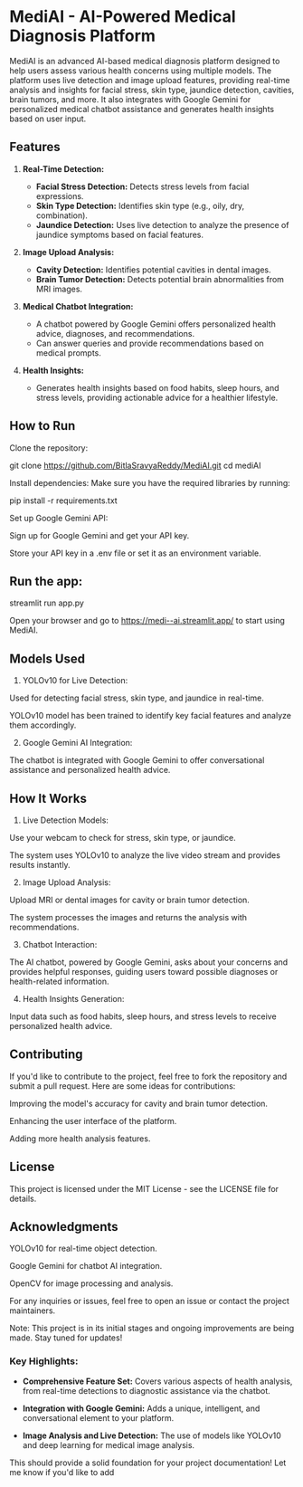# MediAI - AI-Powered Medical Diagnosis Platform

MediAI is an advanced AI-based medical diagnosis platform designed to help users assess various health concerns using multiple models. The platform uses live detection and image upload features, providing real-time analysis and insights for facial stress, skin type, jaundice detection, cavities, brain tumors, and more. It also integrates with Google Gemini for personalized medical chatbot assistance and generates health insights based on user input.

## Features

1. **Real-Time Detection:**
   - **Facial Stress Detection:** Detects stress levels from facial expressions.
   - **Skin Type Detection:** Identifies skin type (e.g., oily, dry, combination).
   - **Jaundice Detection:** Uses live detection to analyze the presence of jaundice symptoms based on facial features.

2. **Image Upload Analysis:**
   - **Cavity Detection:** Identifies potential cavities in dental images.
   - **Brain Tumor Detection:** Detects potential brain abnormalities from MRI images.

3. **Medical Chatbot Integration:**
   - A chatbot powered by Google Gemini offers personalized health advice, diagnoses, and recommendations.
   - Can answer queries and provide recommendations based on medical prompts.

4. **Health Insights:**
   - Generates health insights based on food habits, sleep hours, and stress levels, providing actionable advice for a healthier lifestyle.


## How to Run

Clone the repository:

git clone https://github.com/BitlaSravyaReddy/MediAI.git
cd mediAI

Install dependencies: Make sure you have the required libraries by running:

pip install -r requirements.txt

Set up Google Gemini API:

Sign up for Google Gemini and get your API key.

Store your API key in a .env file or set it as an environment variable.

## Run the app: 

streamlit run app.py

Open your browser and go to https://medi--ai.streamlit.app/ to start using MediAI.

## Models Used

1. YOLOv10 for Live Detection:

Used for detecting facial stress, skin type, and jaundice in real-time.

YOLOv10 model has been trained to identify key facial features and analyze them accordingly.


2. Google Gemini AI Integration:

The chatbot is integrated with Google Gemini to offer conversational assistance and personalized health advice.

## How It Works

1. Live Detection Models:

Use your webcam to check for stress, skin type, or jaundice.

The system uses YOLOv10 to analyze the live video stream and provides results instantly.

2. Image Upload Analysis:

Upload MRI or dental images for cavity or brain tumor detection.

The system processes the images and returns the analysis with recommendations.

3. Chatbot Interaction:

The AI chatbot, powered by Google Gemini, asks about your concerns and provides helpful responses, guiding users toward possible diagnoses or health-related information.

4. Health Insights Generation:

Input data such as food habits, sleep hours, and stress levels to receive personalized health advice.

## Contributing
If you'd like to contribute to the project, feel free to fork the repository and submit a pull request. Here are some ideas for contributions:

Improving the model's accuracy for cavity and brain tumor detection.

Enhancing the user interface of the platform.

Adding more health analysis features.

## License
This project is licensed under the MIT License - see the LICENSE file for details.

## Acknowledgments

YOLOv10 for real-time object detection.

Google Gemini for chatbot AI integration.

OpenCV for image processing and analysis.

For any inquiries or issues, feel free to open an issue or contact the project maintainers.

Note: This project is in its initial stages and ongoing improvements are being made. Stay tuned for updates!


### Key Highlights:

- **Comprehensive Feature Set:** Covers various aspects of health analysis, from real-time detections to diagnostic assistance via the chatbot.

- **Integration with Google Gemini:** Adds a unique, intelligent, and conversational element to your platform.

- **Image Analysis and Live Detection:** The use of models like YOLOv10 and deep learning for medical image analysis.

This should provide a solid foundation for your project documentation! Let me know if you'd like to add

